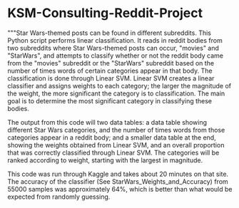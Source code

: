 # KSM-Consulting-Reddit-Project

"""Star Wars-themed posts can be found in different subreddits. This Python script
performs linear classification. It reads in reddit bodies from two subreddits where Star Wars-themed 
posts can occur, "movies" and "StarWars", and attempts to classify whether or not the reddit body came 
from the "movies" subreddit or the "StarWars" subreddit based on the number of times words of certain categories 
appear in that body. The classification is done through Linear SVM. Linear SVM creates a linear classifier and 
assigns weights to each category; the larger the magnitude of the weight, the more significant the category 
is to classification. The main goal is to determine the most significant category in classifying these bodies. 

The output from this code will two data tables: a data table showing different Star Wars categories, 
and the number of times words from those categories appear in a reddit body; and a smaller data table at the end, 
showing the weights obtained from Linear SVM, and an overall proportion that was correctly classified through Linear SVM. 
The categories will be ranked according to weight, starting with the largest in magnitude.

This code was run through Kaggle and takes about 20 minutes on that site. The accuracy of the classifier (See StarWars_Weights_and_Accuracy) from 55000 samples was approximately 64%, which is better than what would be expected from 
randomly guessing. 
